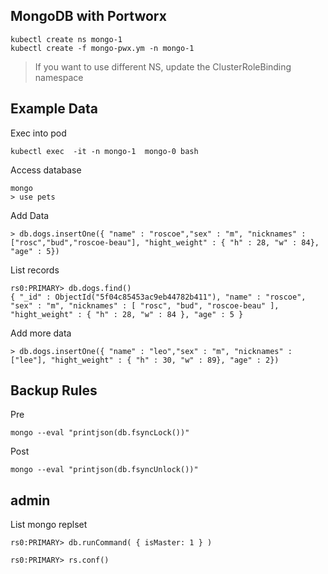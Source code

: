 ## MongoDB with Portworx

```
kubectl create ns mongo-1
kubectl create -f mongo-pwx.ym -n mongo-1
```

> If you want to use different NS, update the ClusterRoleBinding namespace

## Example Data

Exec into pod
```
kubectl exec  -it -n mongo-1  mongo-0 bash
```

Access database
```
mongo
> use pets
```

Add Data
```
> db.dogs.insertOne({ "name" : "roscoe","sex" : "m", "nicknames" : ["rosc","bud","roscoe-beau"], "hight_weight" : { "h" : 28, "w" : 84}, "age" : 5}) 
```

List records
```
rs0:PRIMARY> db.dogs.find()
{ "_id" : ObjectId("5f04c85453ac9eb44782b411"), "name" : "roscoe", "sex" : "m", "nicknames" : [ "rosc", "bud", "roscoe-beau" ], "hight_weight" : { "h" : 28, "w" : 84 }, "age" : 5 }
```

Add more data
```
> db.dogs.insertOne({ "name" : "leo","sex" : "m", "nicknames" : ["lee"], "hight_weight" : { "h" : 30, "w" : 89}, "age" : 2}) 
```

## Backup Rules

Pre
```
mongo --eval "printjson(db.fsyncLock())"
```

Post
```
mongo --eval "printjson(db.fsyncUnlock())"
```

## admin

List mongo replset
```
rs0:PRIMARY> db.runCommand( { isMaster: 1 } )

rs0:PRIMARY> rs.conf()
```
